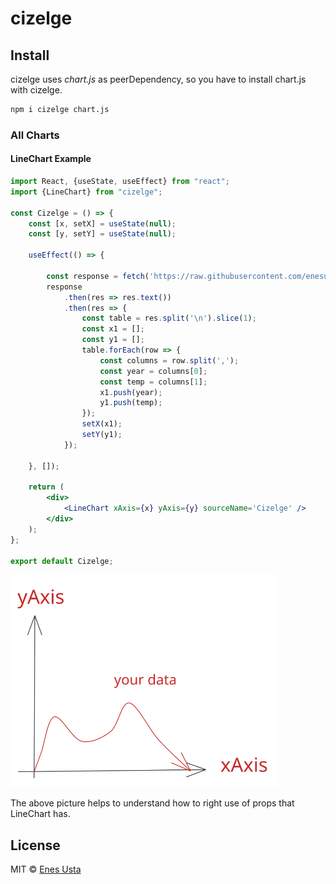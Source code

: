 # cizelge

## Install

cizelge uses *chart.js* as peerDependency, so you have to install chart.js with cizelge.

```bash
npm i cizelge chart.js
```

### All Charts

#### LineChart Example

```jsx
import React, {useState, useEffect} from "react";
import {LineChart} from "cizelge";

const Cizelge = () => {
    const [x, setX] = useState(null);
    const [y, setY] = useState(null);

    useEffect(() => {

        const response = fetch('https://raw.githubusercontent.com/enesusta/assets-host-for-github-pages/assets/cizelge/ZonAnn.Ts%2BdSST.csv');
        response
            .then(res => res.text())
            .then(res => {
                const table = res.split('\n').slice(1);
                const x1 = [];
                const y1 = [];
                table.forEach(row => {
                    const columns = row.split(',');
                    const year = columns[0];
                    const temp = columns[1];
                    x1.push(year);
                    y1.push(temp);
                });
                setX(x1);
                setY(y1);
            });

    }, []);

    return (
        <div>
            <LineChart xAxis={x} yAxis={y} sourceName='Cizelge' />
        </div>
    );
};

export default Cizelge;
```


<img src="https://raw.githubusercontent.com/enesusta/assets-host-for-github-pages/assets/cizelge/cizelge-line-chart.svg" height=340>

The above picture helps to understand how to right use of props that LineChart has.



## License

MIT © [Enes Usta](https://github.com/enesusta)
